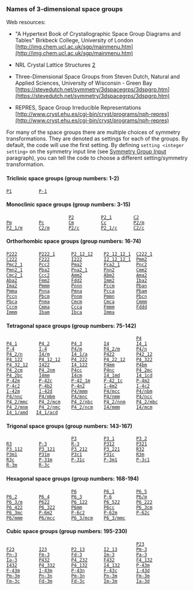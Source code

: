 ### Names of 3-dimensional space groups

Web resources:

  - "A Hypertext Book of Crystallographic Space Group Diagrams and
    Tables" Birkbeck College, University of London
    [http://img.chem.ucl.ac.uk/sgp/mainmenu.htm](http://img.chem.ucl.ac.uk/sgp/mainmenu.htm)

<!-- end list -->

  - NRL Crystal Lattice Structures
   [2](https://web.archive.org/web/20060626162213/http://cst-www.nrl.navy.mil:80/lattice/spcgrp/index.html)

<!-- end list -->

  - Three-Dimensional Space Groups from Steven Dutch, Natural and
    Applied Sciences, University of Wisconsin - Green Bay
    [https://stevedutch.net/symmetry/3dspacegrps/3dspgrp.htm](https://stevedutch.net/symmetry/3dspacegrps/3dspgrp.htm)

<!-- end list -->

  - REPRES, Space Group Irreducible Representations
    [http://www.cryst.ehu.es/cgi-bin/cryst/programs/nph-repres](http://www.cryst.ehu.es/cgi-bin/cryst/programs/nph-repres)

For many of the space groups there are multiple choices of symmetry
transformations. They are denoted as settings for each of the groups. By
default, the code will use the first setting. By defining `setting <integer setting>`
on the symmetry input line (see [Symmetry Group Input](SYMMETRY----Symmetry-Group-Input.html) paragraph),
you can tell the code to choose a different setting/symmetry
transformation.  

#### Triclinic space groups (group numbers: 1-2)

[`P1`](P1)`          `[`P-1`](P-1)

#### Monoclinic space groups (group numbers: 3-15)

`                       `[`P2`](P2)`          `[`P2_1`](P2_1)`        `[`C2`](C2)`          `  
[`Pm`](Pm)`          `[`Pc`](Pc)`         `[`Cm`](Cm)`          `[`Cc`](Cc)`          `[`P2/m`](P2Sm)`        `  
[`P2_1/m`](P2_1Sm)`      `[`C2/m`](C2Sm)`       `[`P2/c`](P2Sc)`        `[`P2_1/c`](P2_1Sc)`      `[`C2/c`](C2Sc)

#### Orthorhombic space groups (group numbers: 16-74)

[`P222`](P222)`        `[`P222_1`](P222_1)`      `[`P2_12_12`](P2_12_12)`    `[`P2_12_12_1`](P2_12_12_1)`  `[`C222_1`](C222_1)  
[`C222`](C222)`        `[`F222`](F222)`        `[`I222`](I222)`        `[`I2_12_12_1`](I2_12_12_1)`  `[`Pmm2`](Pmm2)  
[`Pmc2_1`](Pmc2_1)`      `[`Pcc2`](Pcc2)`        `[`Pma2`](Pma2)`        `[`Pca2_1`](Pca2_1)`      `[`Pnc2`](Pnc2)  
[`Pmn2_1`](Pmn2_1)`      `[`Pba2`](Pba2)`        `[`Pna2_1`](Pna2_1)`      `[`Pnn2`](Pnn2)`        `[`Cmm2`](Cmm2)  
[`Cmc2_1`](Cmc2_1)`      `[`Ccc2`](Ccc2)`        `[`Amm2`](Amm2)`        `[`Abm2`](Abm2)`        `[`Ama2`](Ama2)  
[`Aba2`](Aba2)`        `[`Fmm2`](Fmm2)`        `[`Fdd2`](Fdd2)`        `[`Imm2`](Imm2)`        `[`Iba2`](Iba2)  
[`Ima2`](Ima2)`        `[`Pmmm`](Pmmm)`        `[`Pnnn`](Pnnn)`        `[`Pccm`](Pccm)`        `[`Pban`](Pban)  
[`Pmma`](Pmma)`        `[`Pnna`](Pnna)`        `[`Pmna`](Pmna)`        `[`Pcca`](Pcca)`        `[`Pbam`](Pbam)  
[`Pccn`](Pccn)`        `[`Pbcm`](Pbcm)`        `[`Pnnm`](Pnnm)`        `[`Pmmn`](Pmmn)`        `[`Pbcn`](Pbcn)  
[`Pbca`](Pbca)`        `[`Pnma`](Pnma)`        `[`Cmcm`](Cmcm)`        `[`Cmca`](Cmca)`        `[`Cmmm`](Cmmm)  
[`Cccm`](Cccm)`        `[`Cmma`](Cmma)`        `[`Ccca`](Ccca)`        `[`Fmmm`](Fmmm)`        `[`Fddd`](Fddd)  
[`Immm`](Immm)`        `[`Ibam`](Ibam)`        `[`Ibca`](Ibca)`        `[`Imma`](Imma)

#### Tetragonal space groups (group numbers: 75-142)

`                                                `[`P4`](P4)  
[`P4_1`](P4_1)`        `[`P4_2`](P4_2)`        `[`P4_3`](P4_3)`        `[`I4`](I4)`          `[`I4_1`](I4_1)  
[`P-4`](P-4)`         `[`I-4`](I-4)`         `[`P4/m`](P4Sm)`        `[`P4_2/m`](P4_2Sm)`      `[`P4/n`](P4Sn)  
[`P4_2/n`](P4_2Sn)`      `[`I4/m`](I4Sm)`        `[`I4_1/a`](I4_1Sa)`      `[`P422`](P422)`        `[`P42_12`](P42_12)  
[`P4_122`](P4_122)`      `[`P4_12_12`](P4_12_12)`    `[`P4_222`](P4_222)`      `[`P4_22_12`](P4_22_12)`    `[`P4_322`](P4_322)  
[`P4_32_12`](P4_32_12)`    `[`I422`](I422)`        `[`I4_122`](I4_122)`      `[`P4mm`](P4mm)`        `[`P4bm`](P4bm)  
[`P4_2cm`](P4_2cm)`      `[`P4_2nm`](P4_2nm)`      `[`P4cc`](P4cc)`        `[`P4nc`](P4nc)`        `[`P4_2mc`](P4_2mc)  
[`P4_2bc`](P4_2bc)`      `[`I4mm`](I4mm)`        `[`I4cm`](I4cm)`        `[`I4_1md`](I4_1md)`      `[`I4_1cd`](I4_1cd)  
[`P-42m`](P-42m)`       `[`P-42c`](P-42c)`       `[`P-42_1m`](P-42_1m)`     `[`P-42_1c`](P-42_1c)`     `[`P-4m2`](P-4m2)  
[`P-4c2`](P-4c2)`       `[`P-4b2`](P-4b2)`       `[`P-4n2`](P-4n2)`       `[`I-4m2`](I-4m2)`       `[`I-4c2`](I-4c2)  
[`I-42m`](I-42m)`       `[`I-42d`](I-42d)`       `[`P4/mmm`](P4Smmm)`      `[`P4/mcc`](P4Smcc)`      `[`P4/nbm`](P4Snbm)  
[`P4/nnc`](P4Snnc)`      `[`P4/mbm`](P4Smbm)`      `[`P4/mnc`](P4Smnc)`      `[`P4/nmm`](P4Snmm)`      `[`P4/ncc`](P4Sncc)  
[`P4_2/mmc`](P4_2Smmc)`    `[`P4_2/mcm`](P4_2Smcm)`    `[`P4_2/nbc`](P4_2Snbc)`    `[`P4_2/nnm`](P4_2Snnm)`    `[`P4_2/mbc`](P4_2Smbc)  
[`P4_2/mnm`](P4_2Smnm)`    `[`P4_2/nmc`](P4_2Snmc)`    `[`P4_2/ncm`](P4_2Sncm)`    `[`I4/mmm`](I4Smmm)`      `[`I4/mcm`](I4Smcm)  
[`I4_1/amd`](I4_1Samd)`   `[`I4_1/acd`](I4_1Sacd)

#### Trigonal space groups (group numbers: 143-167)

`                        `[`P3`](P3)`          `[`P3_1`](P3_1)`        `[`P3_2`](P3_2)  
[`R3`](R3)`          `[`P-3`](P-3)`         `[`R-3`](R-3)`         `[`P312`](P312)`        `[`P321`](P321)  
[`P3_112`](P3_112)`      `[`P3_121`](P3_121)`      `[`P3_212`](P3_212)`      `[`P3_221`](P3_221)`      `[`R32`](R32)  
[`P3m1`](P3m1)`        `[`P31m`](P31m)`        `[`P3c1`](P3c1)`        `[`P31c`](P31c)`        `[`R3m`](R3m)  
[`R3c`](R3c)`         `[`P-31m`](P-31m)`       `[`P-31c`](P-31c)`       `[`P-3m1`](P-3m1)`       `[`P-3c1`](P-3c1)  
[`R-3m`](R-3m)`        `[`R-3c`](R-3c)

#### Hexagonal space groups (group numbers: 168-194)

`                        `[`P6`](P6)`          `[`P6_1`](P6_1)`        `[`P6_5`](P6_5)  
[`P6_2`](P6_2)`        `[`P6_4`](P6_4)`        `[`P6_3`](P6_3)`        `[`P-6`](P-6)`         `[`P6/m`](P6Sm)  
[`P6_3/m`](P6_3Sm)`      `[`P622`](P622)`        `[`P6_122`](P6_122)`      `[`P6_522`](P6_522)`      `[`P6_222`](P6_222)  
[`P6_422`](P6_422)`      `[`P6_322`](P6_322)`      `[`P6mm`](P6mm)`        `[`P6cc`](P6cc)`        `[`P6_3cm`](P6_3cm)  
[`P6_3mc`](P6_3mc)`      `[`P-6m2`](P-6m2)`       `[`P-6c2`](P-6c2)`       `[`P-62m`](P-62m)`       `[`P-62c`](P-62c)  
[`P6/mmm`](P6Smmm)`      `[`P6/mcc`](P6Smcc)`      `[`P6_3/mcm`](P6_3Smcm)`    `[`P6_3/mmc`](P6_3Smmc)

#### Cubic space groups (group numbers: 195-230)

`                                                `[`P23`](P23)  
[`F23`](F23)`         `[`I23`](I23)`         `[`P2_13`](P2_13)`       `[`I2_13`](I2_13)`       `[`Pm-3`](Pm-3)  
[`Pn-3`](Pn-3)`        `[`Fm-3`](Fm-3)`        `[`Fd-3`](Fd-3)`        `[`Im-3`](Im-3)`        `[`Pa-3`](Pa-3)  
[`Ia-3`](Ia-3)`        `[`P432`](P432)`        `[`P4_232`](P4_232)`      `[`F432`](F432)`        `[`F4_132`](F4_132)  
[`I432`](I432)`        `[`P4_332`](P4_332)`      `[`P4_132`](P4_132)`      `[`I4_132`](I4_132)`      `[`P-43m`](P-43m)  
[`F-43m`](F-43m)`       `[`I-43m`](I-43m)`       `[`P-43n`](P-43n)`       `[`F-43c`](F-43c)`       `[`I-43d`](I-43d)  
[`Pm-3m`](Pm-3m)`       `[`Pn-3n`](Pn-3n)`       `[`Pm-3n`](Pm-3n)`       `[`Pn-3m`](Pn-3m)`       `[`Fm-3m`](Fm-3m)  
[`Fm-3c`](Fm-3c)`       `[`Fd-3m`](Fd-3m)`       `[`Fd-3c`](Fd-3c)`       `[`Im-3m`](Im-3m)`       `[`Ia-3d`](Ia-3d)

<!--{{:geometry_load}}-->
